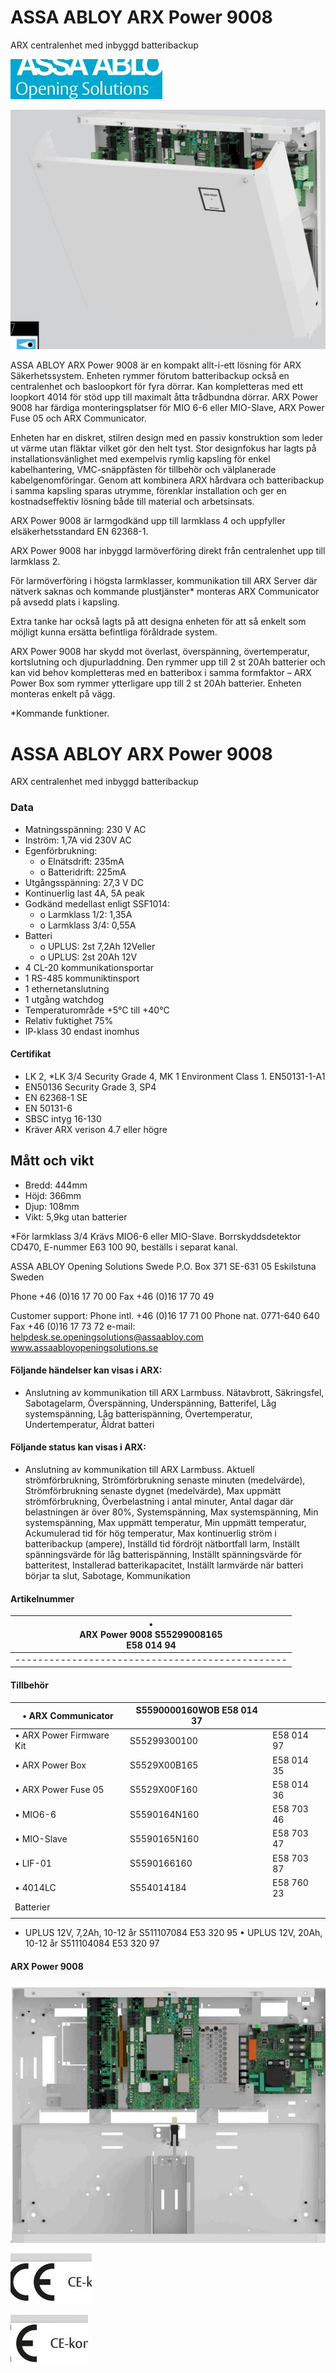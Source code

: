 # ASSA ABLOY ARX Power 9008

ARX centralenhet med inbyggd batteribackup

![](_page_0_Picture_2.jpeg)

![](_page_0_Picture_3.jpeg)

ASSA ABLOY ARX Power 9008 är en kompakt allt-i-ett lösning för ARX Säkerhetssystem. Enheten rymmer förutom batteribackup också en centralenhet och basloopkort för fyra dörrar. Kan kompletteras med ett loopkort 4014 för stöd upp till maximalt åtta trådbundna dörrar. ARX Power 9008 har färdiga monteringsplatser för MIO 6-6 eller MIO-Slave, ARX Power Fuse 05 och ARX Communicator.

Enheten har en diskret, stilren design med en passiv konstruktion som leder ut värme utan fläktar vilket gör den helt tyst. Stor designfokus har lagts på installationsvänlighet med exempelvis rymlig kapsling för enkel kabelhantering, VMC-snäppfästen för tillbehör och välplanerade kabelgenomföringar. Genom att kombinera ARX hårdvara och batteribackup i samma kapsling sparas utrymme, förenklar installation och ger en kostnadseffektiv lösning både till material och arbetsinsats.

ARX Power 9008 är larmgodkänd upp till larmklass 4 och uppfyller elsäkerhetsstandard EN 62368-1.

ARX Power 9008 har inbyggd larmöverföring direkt från centralenhet upp till larmklass 2.

För larmöverföring i högsta larmklasser, kommunikation till ARX Server där nätverk saknas och kommande plustjänster* monteras ARX Communicator på avsedd plats i kapsling.

Extra tanke har också lagts på att designa enheten för att så enkelt som möjligt kunna ersätta befintliga föråldrade system.

ARX Power 9008 har skydd mot överlast, överspänning, övertemperatur, kortslutning och djupurladdning. Den rymmer upp till 2 st 20Ah batterier och kan vid behov kompletteras med en batteribox i samma formfaktor – ARX Power Box som rymmer ytterligare upp till 2 st 20Ah batterier. Enheten monteras enkelt på vägg.

*Kommande funktioner.

# ASSA ABLOY ARX Power 9008

ARX centralenhet med inbyggd batteribackup

### **Data**

- Matningsspänning: 230 V AC
- Inström: 1,7A vid 230V AC
- Egenförbrukning:
	- o Elnätsdrift: 235mA
	- o Batteridrift: 225mA
- Utgångsspänning: 27,3 V DC
- Kontinuerlig last 4A, 5A peak
- Godkänd medellast enligt SSF1014:
	- o Larmklass 1/2: 1,35A
	- o Larmklass 3/4: 0,55A
- Batteri
	- o UPLUS: 2st 7,2Ah 12Veller
	- o UPLUS: 2st 20Ah 12V
- 4 CL-20 kommunikationsportar
- 1 RS-485 kommuniktinsport
- 1 ethernetanslutning
- 1 utgång watchdog
- Temperaturområde +5°C till +40°C
- Relativ fuktighet 75%
- IP-klass 30 endast inomhus

#### **Certifikat**

- LK 2, *LK 3/4 Security Grade 4, MK 1 Environment Class 1. EN50131-1-A1
- EN50136 Security Grade 3, SP4
- EN 62368-1 SE
- EN 50131-6
- SBSC intyg 16-130
- Kräver ARX verison 4.7 eller högre

## **Mått och vikt**

- Bredd: 444mm
- Höjd: 366mm
- Djup: 108mm
- Vikt: 5,9kg utan batterier

*För larmklass 3/4 Krävs MIO6-6 eller MIO-Slave. Borrskyddsdetektor CD470, E-nummer E63 100 90, beställs i separat kanal.

ASSA ABLOY Opening Solutions Swede P.O. Box 371 SE-631 05 Eskilstuna Sweden

Phone +46 (0)16 17 70 00 Fax +46 (0)16 17 70 49

Customer support: Phone intl. +46 (0)16 17 71 00 Phone nat. 0771-640 640 Fax +46 (0)16 17 73 72 e-mail: helpdesk.se.openingsolutions@assaabloy.com www.assaabloyopeningsolutions.se

#### **Följande händelser kan visas i ARX:**

- Anslutning av kommunikation till ARX Larmbuss. Nätavbrott, Säkringsfel, Sabotagelarm, Överspänning, Underspänning, Batterifel, Låg systemspänning, Låg batterispänning, Övertemperatur, Undertemperatur, Åldrat batteri
#### **Följande status kan visas i ARX:**

- Anslutning av kommunikation till ARX Larmbuss. Aktuell strömförbrukning, Strömförbrukning senaste minuten (medelvärde), Strömförbrukning senaste dygnet (medelvärde), Max uppmätt strömförbrukning, Överbelastning i antal minuter, Antal dagar där belastningen är över 80%, Systemspänning, Max systemspänning, Min systemspänning, Max uppmätt temperatur, Min uppmätt temperatur, Ackumulerad tid för hög temperatur, Max kontinuerlig ström i batteribackup (ampere), Inställd tid fördröjt nätbortfall larm, Inställt spänningsvärde för låg batterispänning, Inställt spänningsvärde för batteritest, Installerad batterikapacitet, Inställt larmvärde när batteri börjar ta slut, Sabotage, Kommunikation
#### **Artikelnummer**

| •<br>ARX Power 9008 S55299008165<br>E58 014 94 |
|------------------------------------------------|
|------------------------------------------------|

#### **Tillbehör**

| • ARX Communicator       | S5590000160WOB E58 014 37 |            |
|--------------------------|---------------------------|------------|
| • ARX Power Firmware Kit | S55299300100              | E58 014 97 |
| • ARX Power Box          | S5529X00B165              | E58 014 35 |
| • ARX Power Fuse 05      | S5529X00F160              | E58 014 36 |
| • MIO6-6                 | S5590164N160              | E58 703 46 |
| • MIO-Slave              | S5590165N160              | E58 703 47 |
| • LIF-01                 | S5590166160               | E58 703 87 |
| • 4014LC                 | S554014184                | E58 760 23 |
| Batterier                |                           |            |
|                          |                           |            |

- UPLUS 12V, 7,2Ah, 10-12 år S511107084 E53 320 95 • UPLUS 12V, 20Ah, 10-12 år S511104084 E53 320 97
#### ARX Power 9008

![](_page_1_Picture_49.jpeg)

![](_page_1_Picture_50.jpeg)

![](_page_1_Picture_53.jpeg)